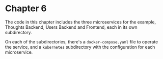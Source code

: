 # Chapter 6

The code in this chapter includes the three microservices for the example,
Thoughts Backend, Users Backend and Frontend, each in its own subdirectory.

On each of the subdirectories, there's a `docker-compose.yaml` file to operate
the service, and a `kubernetes` subdirectory with the configuration for each
microservice.
